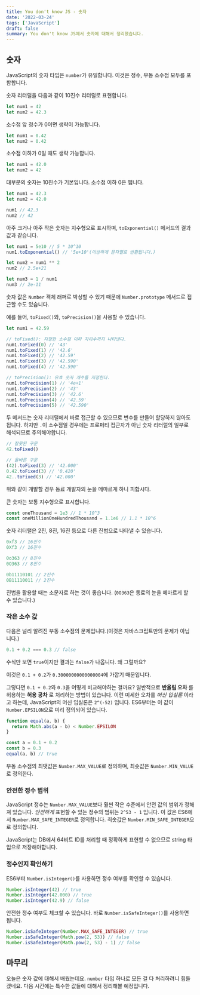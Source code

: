 ```yaml
---
title: You don't know JS - 숫자
date: '2022-03-24'
tags: ['JavaScript']
draft: false
summary: You don't know JS에서 숫자에 대해서 정리했습니다.
---
```


## 숫자

JavaScript의 숫자 타입은 `number`가 유일합니다. 이것은 정수, 부동 소수점 모두를 포함합니다.

숫자 리터럴을 다음과 같이 10진수 리터럴로 표현합니다.

```js
let num1 = 42
let num2 = 42.3
```

소수점 앞 정수가 0이면 생략이 가능합니다.

```js
let num1 = 0.42
let num2 = 0.42
```

소수점 이하가 0일 때도 생략 가능합니다.

```js
let num1 = 42.0
let num2 = 42
```

대부분의 숫자는 10진수가 기본입니다. 소수점 이하 0은 뗍니다.

```js
let num1 = 42.3
let num2 = 42.0

num1 // 42.3
num2 // 42
```

아주 크거나 아주 작은 숫자는 지수형으로 표시하며, `toExponential()` 메서드의 결과값과 같습니다.

```js
let num1 = 5e10 // 5 * 10^10
num1.toExponential() // '5e+10'(이상하게 문자열로 반환됩니다.)

let num2 = num1 ** 2
num2 // 2.5e+21

let num3 = 1 / num1
num3 // 2e-11
```

숫자 값은 `Number` 객체 래퍼로 박싱할 수 있기 때문에 `Number.prototype` 메서드로 접근할 수도 있습니다.

예를 들어, `toFixed()`와, `toPrecision()`을 사용할 수 있습니다.

```js
let num1 = 42.59

// toFixed(): 지정한 소수점 이하 자리수까지 나타낸다.
num1.toFixed(0) // '43'
num1.toFixed(1) // '42.6'
num1.toFixed(2) // '42.59'
num1.toFixed(3) // '42.590'
num1.toFixed(4) // '42.590'

// toPrecision(): 유효 숫자 개수를 지정한다.
num1.toPrecision(1) // '4e+1'
num1.toPrecision(2) // '43'
num1.toPrecision(3) // '42.6'
num1.toPrecision(4) // '42.59'
num1.toPrecision(5) // '42.590'
```

두 메서드는 숫자 리터럴에서 바로 접근할 수 있으므로 변수를 만들어 할당하지 않아도 됩니다. 하지만 `.`이 소수점일 경우에는 프로퍼티 접근자가 아닌 숫자 리터럴의 일부로 해석되므로 주의해야합니다.

```js
// 잘못된 구문
42.toFixed()

// 올바른 구문
(42).toFixed(3) // '42.000'
0.42.toFixed(3) // '0.420'
42..toFixed(3) // '42.000'
```

위와 같이 개발할 경우 동료 개발자의 눈을 메마르게 하니 피합시다.

큰 숫자는 보통 지수형으로 표시합니다.

```js
const oneThousand = 1e3 // 1 * 10^3
const oneMillionOneHundredThousand = 1.1e6 // 1.1 * 10^6
```

숫자 리터럴은 2진, 8진, 16진 등으로 다른 진법으로 나타낼 수 있습니다.

```js
0xf3 // 16진수
0Xf3 // 16진수

0o363 // 8진수
0O363 // 8진수

0b11110101 // 2진수
0B11110011 // 2진수
```

진법을 활용할 때는 소문자로 하는 것이 좋습니다. (`0O363`은 동료의 눈을 메마르게 할 수 있습니다.)

### 작은 소수 값

다음은 널리 알려진 부동 소수점의 문제입니다.(이것은 자바스크립트만의 문제가 아닙니다.)

```js
0.1 + 0.2 === 0.3 // false
```

수식만 보면 `true`이지만 결과는 `false`가 나옵니다. 왜 그럴까요?

이것은 `0.1 + 0.2`가 `0.30000000000000004`에 가깝기 때문입니다.

그렇다면 `0.1 + 0.2`와 `0.3`을 어떻게 비교해야하는 걸까요? 일반적으로 **반올림 오차** 를 허용하는 **허용 공차** 로 처리하는 방법이 있습니다. 이런 미세한 오차를 *머신 입실론* 이라고 하는데, JavaScript의 머신 입실론은 `2^(-52)` 입니다. ES6부터는 이 값이 `Number.EPSILON`으로 미리 정의되어 있습니다.

```js
function equal(a, b) {
  return Math.abs(a - b) < Number.EPSILON
}

const a = 0.1 + 0.2
const b = 0.3
equal(a, b) // true
```

부동 소수점의 최댓값은 `Number.MAX_VALUE`로 정의하며, 최솟값은 `Number.MIN_VALUE`로 정의한다.

### 안전한 정수 범위
JavaScript 정수는 `Number.MAX_VALUE`보다 훨씬 작은 수준에서 안전 값의 범위가 정해져 있습니다. *안전하게* 표현할 수 있는 정수의 범위는 `2^53 - 1` 입니다. 이 값은 ES6에서 `Number.MAX_SAFE_INTEGER`로 정의합니다. 최솟값은 `Number.MIN_SAFE_INTEGER`으로 정의합니다.

JavaScript는 DB에서 64비트 ID를 처리할 때 정확하게 표현할 수 없으므로 string 타입으로 저장해야합니다.

### 정수인지 확인하기
ES6부터 `Number.isInteger()`를 사용하면 정수 여부를 확인할 수 있습니다.

```js
Number.isInteger(42) // true
Number.isInteger(42.000) // true
Number.isInteger(42.9) // false
```

안전한 정수 여부도 체크할 수 있습니다. 바로 `Number.isSafeInteger()`를 사용하면 됩니다.

```js
Number.isSafeInteger(Number.MAX_SAFE_INTEGER) // true
Number.isSafeInteger(Math.pow(2, 53)) // false
Number.isSafeInteger(Math.pow(2, 53) - 1) // false
```

## 마무리
오늘은 숫자 값에 대해서 배웠는데요. `number` 타입 하나로 모든 걸 다 처리하려니 힘들겠네요. 다음 시간에는 특수한 값들에 대해서 정리해볼 예정입니다.